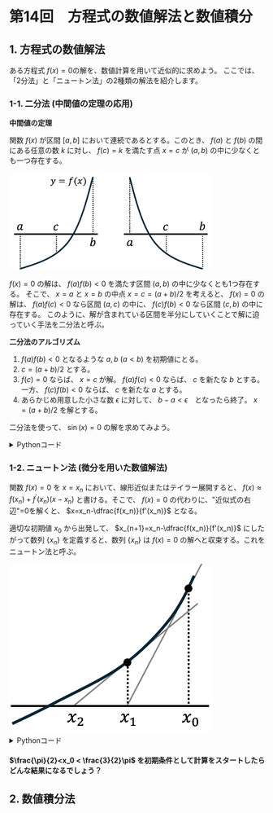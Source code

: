 # 第14回　方程式の数値解法と数値積分


## 1. 方程式の数値解法

ある方程式 $f(x) = 0$の解を、数値計算を用いて近似的に求めよう。
ここでは、「2分法」と「ニュートン法」の2種類の解法を紹介します。

### 1-1. 二分法 (中間値の定理の応用)


**中間値の定理** 

 関数 $f(x)$ が区間 $[a,b]$ において連続であるとする。このとき、 $f(a)$ と $f(b)$ の間にある任意の数 $k$ に対し、 $f(c)=k$ を満たす点 $x=c$ が $(a,b)$ の中に少なくとも一つ存在する。

<img src="Git_fig/二分法.jpg" alt="二分法" width="400">

$f(x)=0$ の解は、 $f(a)f(b)<0$ を満たす区間 $(a,b)$ の中に少なくとも1つ存在する。
そこで、 $x=a$ と $x=b$ の中点 $x=c=(a+b)/2$ を考えると、 $f(x)=0$ の解は、 $f(a)f(c)<0$ なら区間 $(a,c)$ の中に、 $f(c)f(b)<0$ なら区間 $(c,b)$ の中に存在する。
このように、解が含まれている区間を半分にしていくことで解に迫っていく手法を二分法と呼ぶ。

**二分法のアルゴリズム**

1) $f(a)f(b)<0$ となるような $a,b~(a<b)$ を初期値にとる。
2) $c=(a+b)/2$ とする。
3) $f(c)=0$ ならば、 $x=c$ が解。 $f(a)f(c)<0$ ならば、 $c$ を新たな $b$ とする。 一方、 $f(c)f(b)<0$ ならば、 $c$ を新たな $a$ とする。
4) あらかじめ用意した小さな数 $\epsilon$ に対して、 $b-a<\epsilon$　となったら終了。 $x=(a+b)/2$ を解とする。

二分法を使って、 $\sin(x) =0$ の解を求めてみよう。

<details><summary>Pythonコード</summary>

```python
import math  # 数学関数（sin, piなど）を使うためにmathモジュールをインポート

# 解を求めたい関数 f(x) = sin(x)
def f(x):
    return math.sin(x)

# 解を探す初期区間 [a, b]
a = - math.pi / 6.0  
b = math.pi / 4.0

IMAX = 50     # 最大反復回数
EPS = 1e-6    # 許容誤差（収束判定のしきい値）

# 初期区間で f(a) と f(b) の符号が異なるか確認
if f(a) * f(b) >= 0:
    print("この区間には解がありません")  # 解の存在が保証されない場合
else:
    # 収束するか、最大反復数に達するまで繰り返す
    for i in range(IMAX):
        c = (a + b) / 2  # 区間の中点を計算
        print(i + 1, "c =", c)  # 何回目かと中点の値を出力

        if f(c) == 0:
            break  # 解がちょうど見つかった場合はループ終了
        elif f(a) * f(c) < 0:
            b = c  # 解は [a, c] にある → 右端を更新
        else:
            a = c  # 解は [c, b] にある → 左端を更新

        if b - a < EPS:
            break  # 区間幅が十分小さくなったら終了（収束とみなす）

    # 収束したかどうかを出力
    if i + 1 >= IMAX:
        print("It did not converged.")  # 最大反復数に達しても収束しなかった
    else:
        print("It converged.")  # 収束した
```
</details>


### 1-2. ニュートン法 (微分を用いた数値解法)

関数 $f(x)=0$ を $x=x_n$ において、線形近似またはテイラー展開すると、 $f(x)\approx f(x_n) + f^\prime (x_n)(x-x_n)$ と書ける。そこで、 $f(x)=0$ の代わりに、"近似式の右辺"=0を解くと、 $x=x_n-\dfrac{f(x_n)}{f'(x_n)}$ となる。

適切な初期値 $x_0$ から出発して、 $x_{n+1}=x_n-\dfrac{f(x_n)}{f'(x_n)}$ にしたがって数列 $\{x_n\}$ を定義すると、数列 $\{x_n\}$ は $f(x)=0$ の解へと収束する。これをニュートン法と呼ぶ。

<img src="Git_fig/Newton-method_原理.png" alt="Newton-method_原理" width="400">


<details><summary>Pythonコード</summary>
 
#### $\sin x = 0$ をニュートン法を用いて解く。

```python
import numpy as np                   # 数値計算（等間隔配列など）に便利なライブラリ (mathの代わり)

# 解きたい方程式 f(X) = sin(X)
def f(X):
    return np.sin(X)

# f(X) の導関数
def df(X):
    return np.cos(X)

X0 = 1.0       # 初期値（近くに解 π ≈ 3.14159 がある）
EPS = 1e-7     # 許容誤差（収束判定用）
IMAX = 50      # 最大反復回数（収束しないときの打ち切り）

# 各ステップの近似解 X の値を記録するリスト（収束過程の可視化用）
X_vals = [X0]

# ニュートン法による反復
for i in range(IMAX):
    X1 = X0 - f(X0) / df(X0)  # ニュートン法の更新式

    # 収束判定：新旧の値の差が十分小さければ終了
    if abs(X1 - X0) < EPS:
        X_vals.append(X1)  # 最終値を記録
        break
    else:
        X0 = X1            # 初期値を更新
        X_vals.append(X0)  # 現在値を記録

    # 各ステップの値を表示
    print('X(', i+1, ') =', X1)

# 収束結果を出力
if i+1 >= IMAX:
    print('It did not converged')  # 収束しなかった場合
else:
    print('It converged')          # 収束した場合
```
<details><summary>結果</summary>
  
```
X( 1 ) = -0.5574077246549021
X( 2 ) = 0.06593645192484066
X( 3 ) = -9.572191932508134e-05
X( 4 ) = 2.923566201412306e-13
It converged
```
</details>

### 結果をグラフに描画してみる
```python
import matplotlib.pyplot as plt      # グラフ描画用のライブラリ

# -2 から 4 の範囲で f(X) = sin(X) のグラフを作成
x = np.linspace(-2, 4, 400)
y = np.sin(x)

plt.figure(figsize=(8, 5))
plt.plot(x, y, label='f(X) = sin(X)')              # 関数のグラフ
plt.axhline(0, color='gray', linestyle='--')       # x軸（y=0）

# 反復点を赤い点と線で表示
plt.plot(X_vals, [math.sin(x) for x in X_vals], 'ro-', label='Newton steps')

# 各ステップ番号を点のそばに表示（文字を少し上にずらして見やすく）
for idx, x_val in enumerate(X_vals):
    plt.text(x_val, math.sin(x_val) + 0.1, f"x {idx}", fontsize=9, ha='center')

# タイトルとラベル設定
plt.title('Newton Method for f(X) = sin(X)')
plt.xlabel('X')
plt.ylabel('f(X)')
plt.legend()
plt.grid(True)
plt.show()
```

<img src="Git_fig/Newton-method_sine=0_result.png" alt="ニュートン法の結果" width="600">


</details>


#### $\frac{\pi}{2}<x_0 < \frac{3}{2}\pi$ を初期条件として計算をスタートしたらどんな結果になるでしょう？

</details>


## 2. 数値積分法 
